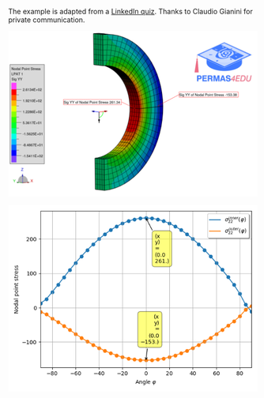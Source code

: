 The example is adapted from a [LinkedIn quiz](https://www.linkedin.com/posts/claudio-gianini-7677796_femquiz-ingegneriastrutturalecomputazionale-activity-7295397861968474112-NSTg?utm_source=share&utm_medium=member_desktop&rcm=ACoAAAKPHp0BbZDYvs6O4FWW34in8GbmY8ZMl7Q). Thanks to Claudio Gianini for private communication.

![Nodal point stress](sigma_22.png)

![Nodal point stress along a line](Nodal_Point_Stress.png "Nodal point stress along a line")
